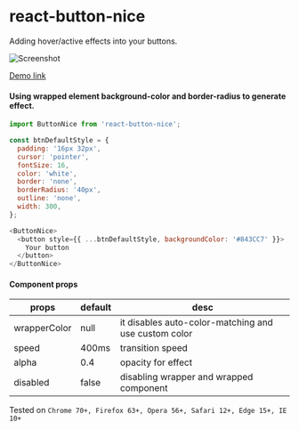 # react-button-nice
Adding hover/active effects into your buttons. 

![Screenshot](https://media.giphy.com/media/vxA8ZKUUTiBIumZkJ3/giphy.gif)

[Demo link](https://codesandbox.io/s/rmywll97lq)

#### Using wrapped element background-color and border-radius to generate effect.

```javascript
import ButtonNice from 'react-button-nice';

const btnDefaultStyle = {
  padding: '16px 32px',
  cursor: 'pointer',
  fontSize: 16,
  color: 'white',
  border: 'none',
  borderRadius: '40px',
  outline: 'none',
  width: 300,
};

<ButtonNice>
  <button style={{ ...btnDefaultStyle, backgroundColor: '#843CC7' }}>
    Your button
  </button>
</ButtonNice>
```

#### Component props

| props | default | desc
|------|------|------
|wrapperColor| null| it disables auto-color-matching and use custom color
|speed| 400ms | transition speed
|alpha| 0.4 | opacity for effect
|disabled| false | disabling wrapper and wrapped component

Tested on `Chrome 70+, Firefox 63+, Opera 56+, Safari 12+, Edge 15+, IE 10+`